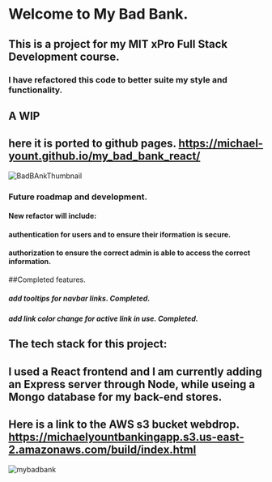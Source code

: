 # Welcome to My Bad Bank.

## This is a project for my MIT xPro Full Stack Development course. 

### I have refactored this code to better suite my style and functionality. 

## A WIP

## here it is ported to github pages. https://michael-yount.github.io/my_bad_bank_react/
![BadBAnkThumbnail](https://github.com/Michael-Yount/my_bad_bank_react/assets/11709807/3d4bacb8-5b5b-4919-8c63-f4b81df2fd34)

### Future roadmap and development.
#### New refactor will include:
#### authentication for users and to ensure their iformation is secure.
#### authorization to ensure the correct admin is able to access the correct information.

##Completed features.
##### add tooltips for navbar links. Completed.
##### add link color change for active link in use. Completed.

## The tech stack for this project:

## I used a React frontend and I am currently adding an Express server through Node, while useing a Mongo database for my back-end stores.

## Here is a link to the AWS s3 bucket webdrop.  https://michaelyountbankingapp.s3.us-east-2.amazonaws.com/build/index.html 


![mybadbank](https://github.com/Michael-Yount/my_bad_bank_react/assets/11709807/09547619-650e-468f-a531-e63fcac997d8)

